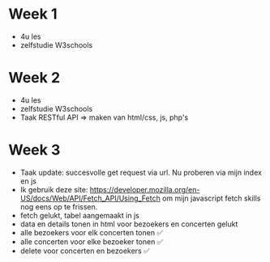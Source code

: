 # Week 1
- 4u les
- zelfstudie W3schools

# Week 2
- 4u les
- zelfstudie W3schools
- Taak RESTful API => maken van html/css, js, php's

# Week 3 
- Taak update: succesvolle get request via url. Nu proberen via mijn index en js
- Ik gebruik deze site: https://developer.mozilla.org/en-US/docs/Web/API/Fetch_API/Using_Fetch om mijn javascript fetch skills nog eens op te frissen. 
- fetch gelukt, tabel aangemaakt in js
- data en details tonen in html voor bezoekers en concerten gelukt
- alle bezoekers voor elk concerten tonen ✅
- alle concerten voor elke bezoeker tonen ✅
- delete voor concerten en bezoekers ✅